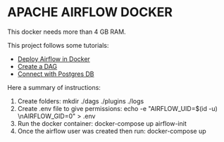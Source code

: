# APACHE AIRFLOW DOCKER

This docker needs more than 4 GB RAM.

This project follows some tutorials:
- [Deploy Airflow in Docker](https://www.youtube.com/watch?v=aTaytcxy2Ck&ab_channel=DatawithMarc)
- [Create a DAG](https://www.youtube.com/watch?v=IH1-0hwFZRQ&ab_channel=DatawithMarc)
- [Connect with Postgres DB](https://www.youtube.com/watch?v=S1eapG6gjLU&ab_channel=coder2j)

Here a summary of instructions:

1. Create folders:  mkdir ./dags ./plugins ./logs 
2. Create .env file to give permissions: echo -e "AIRFLOW_UID=$(id -u) \nAIRFLOW_GID=0" > .env
3. Run the docker container: docker-compose up airflow-init
4. Once the airflow user was created then run: docker-compose up